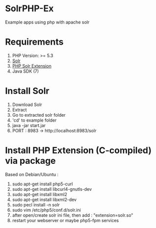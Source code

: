 SolrPHP-Ex
==================

Example apps using php with apache solr

Requirements
=============

1. PHP Version: >= 5.3
2. [Solr](http://lucene.apache.org/solr/downloads.html)
3. [PHP Solr Extension](http://www.php.net/manual/en/solr.installation.php)
4. Java SDK (7)

Install Solr
==============

1. Download Solr
2. Extract 
3. Go to extracted solr folder
4. 'cd' to example folder
5. java -jar start.jar
6. PORT : 8983 -> http://localhost:8983/solr


Install PHP Extension (C-compiled) via package
==============================================

Based on Debian/Ubuntu :

1. sudo apt-get install php5-curl
2. sudo apt-get install libcurl4-gnutls-dev
3. sudo apt-get install libxml2
4. sudo apt-get install libxml2-dev
5. sudo pecl install -n solr
6. sudo vim /etc/php5/conf.d/solr.ini
7. after open/create solr ini file, then add : "extension=solr.so"
8. restart your webserver or maybe php5-fpm services